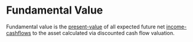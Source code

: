 # Fundamental Value
Fundamental value is the [present-value](present-value.md) of all expected future net [income-cashflows](income-cashflows.md) to the asset calculated via discounted cash flow valuation.